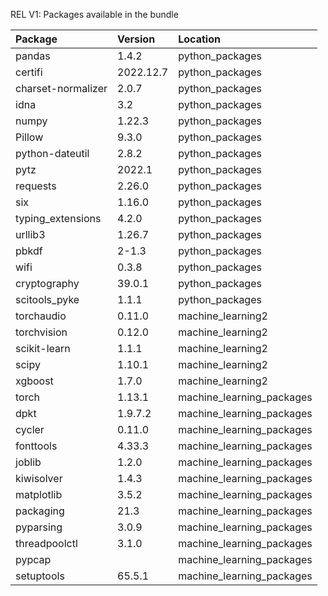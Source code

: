 REL V1: Packages available in the bundle

|Package         | Version   |    Location|
|:----|:----------|:----|
|pandas| 1.4.2     | python_packages |
|certifi| 2022.12.7 | python_packages     |
|charset-normalizer| 2.0.7     |    python_packages|
|idna| 3.2       |python_packages|
|numpy| 1.22.3    |    python_packages|
|Pillow| 9.3.0     |    python_packages|
|python-dateutil| 2.8.2     | python_packages        |
|pytz| 2022.1    |    python_packages|
|requests| 2.26.0    |    python_packages|
|six| 1.16.0    |    python_packages|
|typing_extensions| 4.2.0     |    python_packages|
|urllib3| 1.26.7    |    python_packages|
|pbkdf| 2-1.3     |    python_packages|
|wifi| 0.3.8     |    python_packages|
|cryptography| 39.0.1    |    python_packages|
|scitools_pyke| 1.1.1     |    python_packages|
|torchaudio| 0.11.0    |    machine_learning2|
|torchvision| 0.12.0    |    machine_learning2|
|scikit-learn| 1.1.1     |    machine_learning2|
|scipy| 1.10.1    |    machine_learning2|
|xgboost| 1.7.0     |    machine_learning2|
|torch| 1.13.1    |    machine_learning_packages|
|dpkt| 1.9.7.2   |    machine_learning_packages|
|cycler| 0.11.0    |    machine_learning_packages|
|fonttools| 4.33.3    |    machine_learning_packages|
|joblib| 1.2.0     | machine_learning_packages |
|kiwisolver| 1.4.3     | machine_learning_packages |
|matplotlib| 3.5.2     | machine_learning_packages |
|packaging| 21.3      | machine_learning_packages |
|pyparsing| 3.0.9     | machine_learning_packages |
|threadpoolctl| 3.1.0     | machine_learning_packages |
|pypcap|           | machine_learning_packages |
|setuptools| 65.5.1    | machine_learning_packages |

